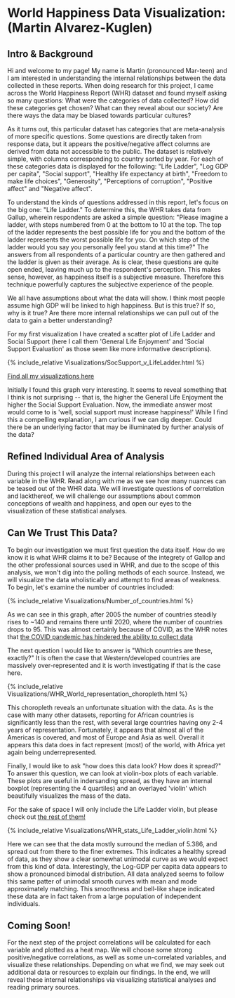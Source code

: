 # World Happiness Data Visualization: (Martin Alvarez-Kuglen)

## Intro & Background ##
Hi and welcome to my page! My name is Martin (pronounced Mar-teen) and I am interested in understanding the internal relationships between the data collected in these reports. When doing research for this project, I came across the World Happiness Report (WHR) dataset and found myself asking so many questions: What were the categories of data collected? How did these categories get chosen? What can they reveal about our society? Are there ways the data may be biased towards particular cultures?

As it turns out, this particular dataset has categories that are meta-analysis of more specific questions. Some questions are directly taken from response data, but it appears the positive/negative affect columns are derived from data not accessible to the public. The dataset is relatively simple, with columns corresponding to country sorted by year. For each of these categories data is displayed for the following: "Life Ladder",	"Log GDP per capita",	"Social support",	"Healthy life expectancy at birth",	"Freedom to make life choices",	"Generosity",	"Perceptions of corruption",	"Positive affect" and	"Negative affect".

To understand the kinds of questions addressed in this report, let's focus on the big one: "Life Ladder." To determine this, the WHR takes data from Gallup, wherein respondents are asked a simple question: 
"Please imagine a ladder, with steps numbered from 0 at the bottom to 10 at the top. The top of the ladder represents the best possible life for you and the bottom of the ladder represents the worst possible life for you. On which step of the ladder would you say you personally feel you stand at this time?"
The answers from all respondents of a particular country are then gathered and the ladder is given as their average. As is clear, these questions are quite open ended, leaving much up to the respondent's perception. This makes sense, however, as happiness itself is a subjective measure. Therefore this technique powerfully captures the subjective experience of the people.

We all have assumptions about what the data will show. I think most people assume high GDP will be linked to high happiness. But is this true? If so, why is it true? Are there more internal relationships we can pull out of the data to gain a better understanding?

For my first visualization I have created a scatter plot of Life Ladder and Social Support (here I call them 'General Life Enjoyment' and 'Social Support Evaluation' as those seem like more informative descriptions).

{% include_relative Visualizations/SocSupport_v_LifeLadder.html %}

[Find all my visualizations here](Visualizations)


Initially I found this graph very interesting. It seems to reveal something that I think is not surprising -- that is, the higher the General Life Enjoyment the higher the Social Support Evaluation. Now, the immediate answer most would come to is 'well, social support must increase happiness!' While I find this a compelling explanation, I am curious if we can dig deeper. Could there be an underlying factor that may be illuminated by further analysis of the data?

## Refined Individual Area of Analysis

During this project I will analyze the internal relationships between each variable in the WHR. Read along with me as we see how many nuances can be teased out of the WHR data. We will investigate questions of correlation and lackthereof, we will challenge our assumptions about common conceptions of wealth and happiness, and open our eyes to the visualization of these statistical analyses.

## Can We Trust This Data?

To begin our investigation we must first question the data itself. How do we know it is what WHR claims it to be? Because of the integrety of Gallop and the other professional sources used in WHR, and due to the scope of this analysis, we won't dig into the polling methods of each source. Instead, we will visualize the data wholistically and attempt to find areas of weakness. To begin, let's examine the number of countries included:

{% include_relative Visualizations/Number_of_countries.html %}

As we can see in this graph, after 2005 the number of countries steadily rises to ~140 and remains there until 2020, where the number of countries drops to 95. This was almost certainly because of COVID, as the WHR notes that [the COVID pandemic has hindered the ability to collect data](https://worldhappiness.report/ed/2021/)

The next question I would like to answer is "Which countries are these, exactly?" It is often the case that Western/developed countries are massively over-represented and it is worth investigating if that is the case here.

{% include_relative Visualizations/WHR_World_representation_choropleth.html %}

This choropleth reveals an unfortunate situation with the data. As is the case with many other datasets, reporting for African countries is significantly less than the rest, with several large countries having ony 2-4 years of representation. Fortunately, it appears that almost all of the Americas is covered, and most of Europe and Asia as well. Overall it appears this data does in fact represent (most) of the world, with Africa yet again being underrepresented.

Finally, I would like to ask "how does this data look? How does it spread?" To answer this question, we can look at violin-box plots of each variable. These plots are useful in indersanding spread, as they have an internal boxplot (representing the 4 quartiles) and an overlayed 'violin' which beautifully visualizes the mass of the data.

For the sake of space I will only include the Life Ladder violin, but please check out [ the rest of them!](violins)

{% include_relative Visualizations/WHR_stats_Life_Ladder_violin.html %}

Here we can see that the data mostly surround the median of 5.386, and spread out from there to the finer extremes. This indicates a healthy spread of data, as they show a clear somewhat unimodal curve as we would expect from this kind of data. Interestingly, the Log-GDP per capita data appears to show a pronounced bimodal distribution. All data analyzed seems to follow this same patter of unimodal smooth curves with mean and mode approximately matching. This smoothness and bell-like shape indicated these data are in fact taken from a large population of independent individuals.

## Coming Soon!

For the next step of the project correlations will be calculated for each variable and plotted as a heat map. We will choose some strong positive/negative correlations, as well as some un-correlated variables, and visualize these relationships. Depending on what we find, we may seek out additional data or resources to explain our findings. In the end, we will reveal these internal relationships via visualizing statistical analyses and reading primary sources.
